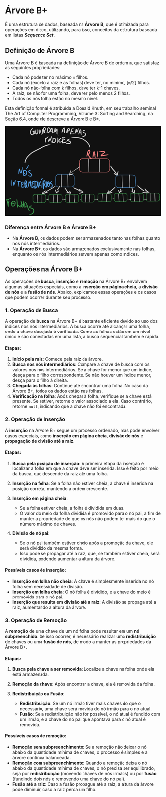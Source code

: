 # Árvore B+

É uma estrutura de dados, baseada na **Árvore B**, que é otimizada para operações em disco, utilizando, para isso, conceitos da estrutura baseada em listas ***Sequence Set***.

## Definição de Árvore B

Uma Árvore B é baseada na definição de Árvore B de ordem `m`, que satisfaz as seguintes propriedades:

- Cada nó pode ter no máximo `m` filhos.
- Cada nó (exceto a raiz e as folhas) deve ter, no mínimo, [`m`/2] filhos.
- Cada nó não-folha com `k` filhos, deve ter `k`-1 chaves.
- A raiz, se não for uma folha, deve ter pelo menos 2 filhos.
- Todos os nós folha estão no mesmo nível.

Esta definição formal é atribuída a Donald Knuth, em seu trabalho seminal The Art of Computer Programming, Volume 3: Sorting and Searching, na Seção 6.4, onde ele descreve a Árvore B e B*.

![Exemplo da estrutura de uma árvore B+.](./img/Exemplo%20de%20B+.png)

### Diferença entre Árvore B e Árvore B+

- Na **Árvore B**, os dados podem ser armazenados tanto nas folhas quanto nos nós intermediários.  
- Na **Árvore B+**, os dados são armazenados exclusivamente nas folhas, enquanto os nós intermediários servem apenas como índices.

## Operações na Árvore B+

As operações de **busca**, **inserção** e **remoção** na Árvore B+ envolvem algumas situações especiais, como a **inserção em página cheia**, a **divisão de nós** e a **fusão de nós**. Abaixo, explicamos essas operações e os casos que podem ocorrer durante seu processo.

### 1. Operação de Busca

A operação de **busca** na Árvore B+ é bastante eficiente devido ao uso dos índices nos nós intermediários. A busca ocorre até alcançar uma folha, onde a chave desejada é verificada. Como as folhas estão em um nível único e são conectadas em uma lista, a busca sequencial também é rápida.

#### Etapas:
1. **Início pela raiz**: Comece pela raiz da árvore.
2. **Busca nos nós intermediários**: Compare a chave de busca com os valores nos nós intermediários. Se a chave for menor que um índice, desça para o filho correspondente. Se não houver um índice menor, desça para o filho à direita.
3. **Chegada às folhas**: Continue até encontrar uma folha. No caso da Árvore B+, todos os dados estão nas folhas.
4. **Verificação na folha**: Após chegar à folha, verifique se a chave está presente. Se estiver, retorne o valor associado a ela. Caso contrário, retorne `null`, indicando que a chave não foi encontrada.

### 2. Operação de Inserção

A **inserção** na Árvore B+ segue um processo ordenado, mas pode envolver casos especiais, como **inserção em página cheia**, **divisão de nós** e **propagação de divisão até a raiz**.

#### Etapas:
1. **Busca pela posição de inserção**: A primeira etapa da inserção é localizar a folha em que a chave deve ser inserida. Isso é feito por meio da busca, que descende da raiz até uma folha.
   
2. **Inserção na folha**: Se a folha não estiver cheia, a chave é inserida na posição correta, mantendo a ordem crescente.

3. **Inserção em página cheia**:
   - Se a folha estiver cheia, a folha é dividida em duas.
   - O valor do meio da folha dividida é promovido para o nó pai, a fim de manter a propriedade de que os nós não podem ter mais do que o número máximo de chaves.
   
4. **Divisão de nó pai**:
   - Se o nó pai também estiver cheio após a promoção da chave, ele será dividido da mesma forma.
   - Isso pode se propagar até a raiz, que, se também estiver cheia, será dividida, podendo aumentar a altura da árvore.

#### Possíveis casos de inserção:
- **Inserção em folha não cheia**: A chave é simplesmente inserida no nó folha sem necessidade de divisão.
- **Inserção em folha cheia**: O nó folha é dividido, e a chave do meio é promovida para o nó pai.
- **Inserção que resulta em divisão até a raiz**: A divisão se propaga até a raiz, aumentando a altura da árvore.

### 3. Operação de Remoção

A **remoção** de uma chave de um nó folha pode resultar em um **nó subpreenchido**. Se isso ocorrer, é necessário realizar uma **redistribuição** de chaves ou uma **fusão de nós**, de modo a manter as propriedades da Árvore B+.

#### Etapas:
1. **Busca pela chave a ser removida**: Localize a chave na folha onde ela está armazenada.
   
2. **Remoção da chave**: Após encontrar a chave, ela é removida da folha.

3. **Redistribuição ou Fusão**:
   - **Redistribuição**: Se um nó irmão tiver mais chaves do que o necessário, uma chave será movida do nó irmão para o nó atual.
   - **Fusão**: Se a redistribuição não for possível, o nó atual é fundido com um irmão, e a chave do nó pai que apontava para o nó atual é removida.

#### Possíveis casos de remoção:
- **Remoção sem subpreenchimento**: Se a remoção não deixar o nó abaixo da quantidade mínima de chaves, o processo é simples e a árvore continua balanceada.
- **Remoção com subpreenchimento**: Quando a remoção deixa o nó abaixo da quantidade mínima de chaves, o nó precisa ser equilibrado, seja por **redistribuição** (movendo chaves de nós irmãos) ou por **fusão** (fundindo dois nós e removendo uma chave do nó pai).
- **Fusão até a raiz**: Caso a fusão propague até a raiz, a altura da árvore pode diminuir, caso a raiz perca um filho.